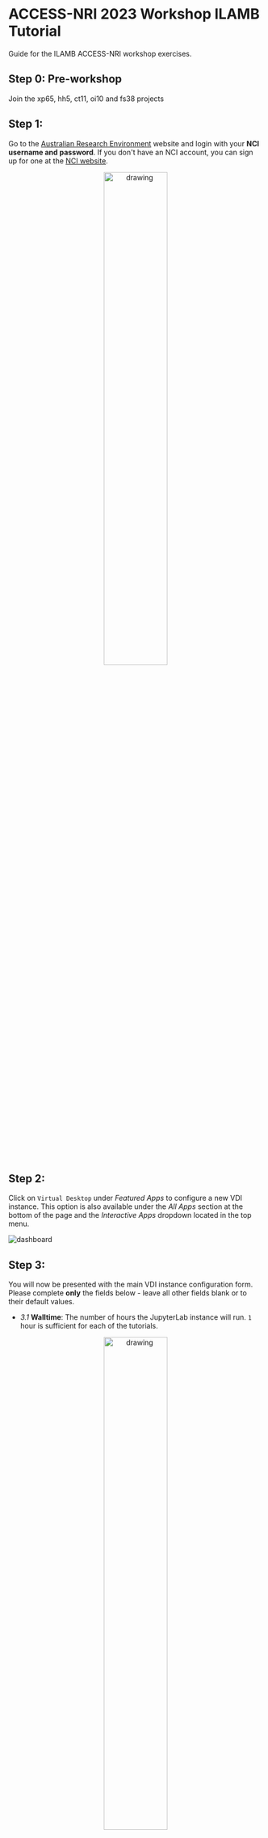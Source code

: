 # ACCESS-NRI 2023 Workshop ILAMB Tutorial
<p>Guide for the ILAMB ACCESS-NRI workshop exercises.</p>

## Step 0: Pre-workshop
Join the xp65, hh5, ct11, oi10 and fs38 projects  

## Step 1:
Go to the [Australian Research Environment](https://are.nci.org.au/) website and login with your **NCI username and password**. If you don't have an NCI account, you can sign up for one at the [NCI website](https://my.nci.org.au/mancini/login?next=/mancini/).

<p align="center"><img src="../assets/ARE_setup_guide/setup_image1.png" alt="drawing" width="50%"/></p>

## Step 2:
Click on `Virtual Desktop` under *Featured Apps* to configure a new VDI instance. This option is also available under the *All Apps* section at the bottom of the page and the *Interactive Apps* dropdown located in the top menu.

![dashboard](../assets/ILAMB/dashboard.png)

## Step 3:
You will now be presented with the main VDI instance configuration form. Please complete **only** the fields below - leave all other fields blank or to their default values.

- *3.1* **Walltime**: The number of hours the JupyterLab instance will run. `1` hour is sufficient for each of the tutorials.

<p align="center"><img src="../assets/ARE_setup_guide/setup_image3.png" alt="drawing" width="50%"/></p>

- *3.2* **Compute Size**: Select `tiny (1 cpus, 32G mem)` from the dropdown menu.

<p align="center"><img src="../assets/ARE_setup_guide/setup_image4.png" alt="drawing" width="50%"/></p>

- *3.3* **Project**: Please enter `nf33`. This will allocate SU usage to the workshop project.

<p align="center"><img src="../assets/ARE_setup_guide/setup_image5.png" alt="drawing" width="50%"/></p>

- *3.4* **Storage**: This is the list of `/g/data/` project data storage locations required to complete the workshop tutorials. In ARE, storage locations need to be explicitly defined to access these data from within a JupyterLab instance. Please enter the following string listing the projects mentioned in **Step 0** above: `gdata/nf33`.

<p align="center"><img src="../assets/ARE_setup_guide/setup_image6.png" alt="drawing" width="50%"/></p>

- *3.5* Click `Advanced options ...`



- *3.6* **PBS Flags**
The **xp65** conda environment is a containerised environment that requires the `SINGULARITY_OVERLAYIMAGE` environment variable to be defined.
Copy and paste the following: `-v SINGULARITY_OVERLAYIMAGE=/g/data/xp65/public/apps/med_conda/envs/access-med-0.3.sqsh`
in the **PBS Flags** field of the **advanced options** section:

<p align="center"><img src="../assets/ILAMB/pbsflag.png" alt="drawing" width="60%"/></p>

- *3.7* Click `Launch` to start your VDI Instance.

## Step 4

Once the VDI instance has started (this usually takes around 30 seconds) and this status window should update and look something like the following, reporting that the instance has started and the time remaining. More detailed information on the instance can be accessed by clicking the Session ID link.

<p align="center"><img src="../assets/ILAMB/running.png" alt="drawing" width="60%"/></p>

All that remains to get started is to click `Launch VDI Desktop`.


## Step 5
Start a terminal in the VDI session.

<p align="center"><img src="../assets/ILAMB/vdi_desktop.png" alt="drawing" width="60%"/></p>


Then open a terminal, change the directory to your directory in this training section

```
cd /scratch/nf33/$USER
```
If you get the following error: `bash: cd: /scratch/nf33/$: No such file or directory`,you will first need to create the directory with this 
command:
```
mkdir /scratch/nf33/$USER
```
## Step 6
In this directory, we need you to clone the whole repo from GitHub with the command below (if you already have this repo in your directory, you can jump to STEP 7):

```
git clone https://github.com/ACCESS-NRI/workshop-training-2023.git
```

<p align="center"><img src="../assets/ILAMB/gitclone.png" alt="drawing" width="60%"/></p>

Then you are all set to start the exercises.

## Step 7

```
cd ./workshop-training-2023/ilamb
```
Go to the `ilamb` directory. You will see everything we need to run ILAMB on NCI. We have got everything set up so you don't need to organise anything, just use the command below to trigger ILAMB.

```
qsub run_ilamb.pbs
```

<p align="center"><img src="../assets/ILAMB/runilamb.png" alt="drawing" width="60%"/></p>

It will take about 15 mins to finish, use `qstat` to check the status of the processing.
```
qstat
```

## Step 8

After the process terminates, you can find details about the ILAMB running process in the output log file created by PBS.
The file will be named : `run_ilamb.pbs.o########`

<p align="center"><img src="../assets/ILAMB/confront.png" alt="drawing" width="60%"/></p>
<p align="center"><img src="../assets/ILAMB/post.png" alt="drawing" width="60%"/></p>


You should now see an `ilamb_result` directory which contains all the results created by ILAMB.

Let's move into the directory:

```
cd ./ilamb_result/workshop
```

Launch an **http.server** using python:

```
python3 -m http.server
```

You can then start Firefox on the VDI screen and access the following address:
localhost address:

```
http://0.0.0.0:8000/
```

In this training, we use two datasets as an example to show you how to use ILAMB.
The output should look like this:

<p align="center"><img src="../assets/ILAMB/ilamb_result.png" alt="drawing"/></p>

You can browse the output by clicking on the links:

<p align="center"><img src="../assets/ILAMB/ilamb_result1.png" alt="drawing"/></p>
<p align="center"><img src="../assets/ILAMB/ilamb_result2.png" alt="drawing"/></p>

# End of Tutorial

You can find more details in [ilamb_tutorial](https://www.ilamb.org/doc/tutorial.html) and ACCESS-NRI tutorial about [how to use ilamb on NCI](https://ilamb-workflow.readthedocs.io/en/latest/) 
